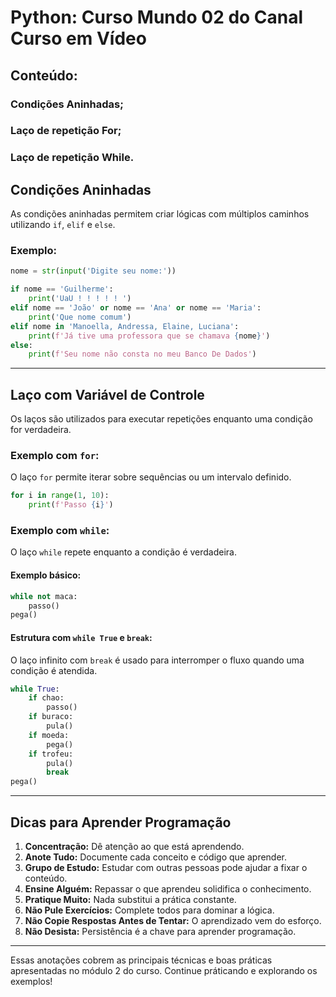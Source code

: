 # Python: Curso Mundo 02 do Canal Curso em Vídeo

## Conteúdo:

### Condições Aninhadas;
### Laço de repetição For;
### Laço de repetição While.

## Condições Aninhadas

As condições aninhadas permitem criar lógicas com múltiplos caminhos utilizando `if`, `elif` e `else`.

### Exemplo:
```python
nome = str(input('Digite seu nome:'))

if nome == 'Guilherme':
    print('UaU ! ! ! ! ! ')
elif nome == 'João' or nome == 'Ana' or nome == 'Maria':
    print('Que nome comum')
elif nome in 'Manoella, Andressa, Elaine, Luciana':
    print(f'Já tive uma professora que se chamava {nome}')
else:
    print(f'Seu nome não consta no meu Banco De Dados')
```
---

## Laço com Variável de Controle

Os laços são utilizados para executar repetições enquanto uma condição for verdadeira.

### Exemplo com `for`:
O laço `for` permite iterar sobre sequências ou um intervalo definido.

```python
for i in range(1, 10):
    print(f'Passo {i}')
```

### Exemplo com `while`:
O laço `while` repete enquanto a condição é verdadeira.

#### Exemplo básico:
```python
while not maca:
    passo()
pega()
```

#### Estrutura com `while True` e `break`:
O laço infinito com `break` é usado para interromper o fluxo quando uma condição é atendida.

```python
while True:
    if chao:
        passo()
    if buraco:
        pula()
    if moeda:
        pega()
    if trofeu:
        pula()
        break
pega()
```
---

## Dicas para Aprender Programação

1. **Concentração:** Dê atenção ao que está aprendendo.
2. **Anote Tudo:** Documente cada conceito e código que aprender.
3. **Grupo de Estudo:** Estudar com outras pessoas pode ajudar a fixar o conteúdo.
4. **Ensine Alguém:** Repassar o que aprendeu solidifica o conhecimento.
5. **Pratique Muito:** Nada substitui a prática constante.
6. **Não Pule Exercícios:** Complete todos para dominar a lógica.
7. **Não Copie Respostas Antes de Tentar:** O aprendizado vem do esforço.
8. **Não Desista:** Persistência é a chave para aprender programação.

---

Essas anotações cobrem as principais técnicas e boas práticas apresentadas no módulo 2 do curso. Continue práticando e explorando os exemplos!

